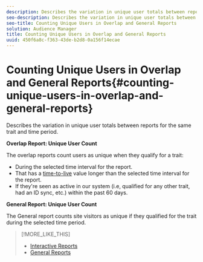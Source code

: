 ```yaml
---
description: Describes the variation in unique user totals between reports for the same trait and time period.
seo-description: Describes the variation in unique user totals between reports for the same trait and time period.
seo-title: Counting Unique Users in Overlap and General Reports
solution: Audience Manager
title: Counting Unique Users in Overlap and General Reports
uuid: 450f6a8c-f363-43de-b2d8-0a156f14ecae
---
```


# Counting Unique Users in Overlap and General Reports{#counting-unique-users-in-overlap-and-general-reports}

Describes the variation in unique user totals between reports for the same trait and time period.

<!-- 

c_unique_user_counts.xml

 -->

**Overlap Report: Unique User Count**

The overlap reports count users as unique when they qualify for a trait:

* During the selected time interval for the report. 
* That has a [time-to-live](../c-features/traits/segment-ttl-explained.md#concept_2F85D4E738754EF387328A9754E125B3) value longer than the selected time interval for the report. 
* If they're seen as active in our system (i.e, qualified for any other trait, had an ID sync, etc.) within the past 60 days.

**General Report: Unique User Count**

The General report counts site visitors as unique if they qualified for the trait during the selected time period. 

>[!MORE_LIKE_THIS]
>
>* [Interactive Reports](../reporting/dynamic-reports/dynamic-reports.md#interactive-and-overlap-reports)
>* [General Reports](../reporting/general-reports.md#concept_E4686B9B4BE54DFE9599E0868224E027)
